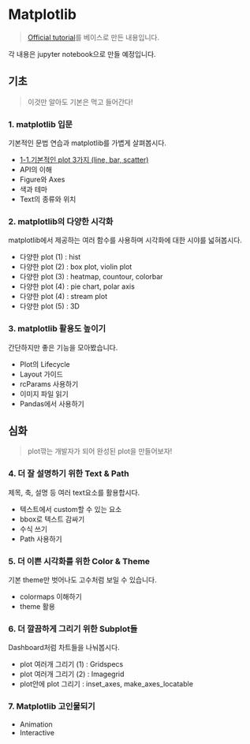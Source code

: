 # Matplotlib

> [Official tutorial](https://matplotlib.org/tutorials/index.html)를 베이스로 만든 내용입니다.

각 내용은 jupyter notebook으로 만들 예정입니다.

## 기초

> 이것만 알아도 기본은 먹고 들어간다!

### 1. matplotlib 입문

기본적인 문법 연습과 matplotlib를 가볍게 살펴봅시다.

- [1-1.기본적인 plot 3가지 (line, bar, scatter)](/matplotlib/1-1.3_basic_plots.ipynb)
- API의 이해
- Figure와 Axes
- 색과 테마
- Text의 종류와 위치

### 2. matplotlib의 다양한 시각화

matplotlib에서 제공하는 여러 함수를 사용하며 시각화에 대한 시야를 넓혀봅시다.

- 다양한 plot (1) : hist
- 다양한 plot (2) : box plot, violin plot 
- 다양한 plot (3) : heatmap, countour, colorbar
- 다양한 plot (4) : pie chart, polar axis
- 다양한 plot (4) : stream plot
- 다양한 plot (5) : 3D

### 3. matplotlib 활용도 높이기

간단하지만 좋은 기능을 모아봤습니다.

- Plot의 Lifecycle
- Layout 가이드
- rcParams 사용하기
- 이미지 파일 읽기
- Pandas에서 사용하기

## 심화

> plot깎는 개발자가 되어 완성된 plot을 만들어보자!

### 4. 더 잘 설명하기 위한 Text & Path

제목, 축, 설명 등 여러 text요소를 활용합시다.

- 텍스트에서 custom할 수 있는 요소
- bbox로 텍스트 감싸기
- 수식 쓰기
- Path 사용하기

### 5. 더 이쁜 시각화를 위한 Color & Theme

기본 theme만 벗어나도 고수처럼 보일 수 있습니다.

- colormaps 이해하기
- theme 활용

### 6. 더 깔끔하게 그리기 위한 Subplot들

Dashboard처럼 차트들을 나눠봅시다.

- plot 여러개 그리기 (1) : Gridspecs
- plot 여러개 그리기 (2) : Imagegrid
- plot안에 plot 그리기 : inset_axes, make_axes_locatable

### 7. Matplotlib 고인물되기

- Animation
- Interactive




